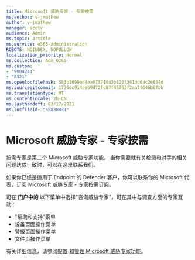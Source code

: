 ```yaml
---
title: Microsoft 威胁专家 - 专家按需
ms.author: v-jmathew
author: v-jmathew
manager: scotv
audience: Admin
ms.topic: article
ms.service: o365-administration
ROBOTS: NOINDEX, NOFOLLOW
localization_priority: Normal
ms.collection: Adm_O365
ms.custom:
- "9004241"
- "8321"
ms.openlocfilehash: 583b1099ad4ea07f780a3b122f381dd0ac2e864d
ms.sourcegitcommit: 1736dc914ceb9d72fc87f45762f2aa7f646b8fbb
ms.translationtype: MT
ms.contentlocale: zh-CN
ms.lasthandoff: 03/17/2021
ms.locfileid: "50838031"
---
```

# <a name="microsoft-threat-experts---experts-on-demand"></a>Microsoft 威胁专家 - 专家按需

按需专家是第二个 Microsoft 威胁专家功能。 当你需要就有关检测和对手的相关问题达成一致时，可以在这里联系我们。

如果你已经是适用于 Endpoint 的 Defender 客户，你可以联系你的 Microsoft 代表，订阅 Microsoft 威胁专家 - 专家按需订阅。

可在 **门户中的** 以下菜单中选择"咨询威胁专家"，可在其中与调查方面的专家互动：

- "帮助和支持"菜单
- 设备页面操作菜单
- 警报页面操作菜单
- 文件页操作菜单

有关详细信息，请参阅配置 [和管理 Microsoft 威胁专家功能](https://docs.microsoft.com/windows/security/threat-protection/microsoft-defender-atp/configure-microsoft-threat-experts)。
